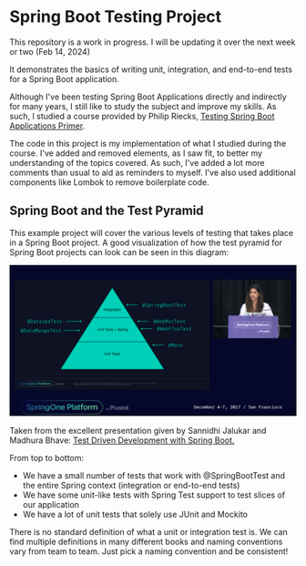 # Spring Boot Testing Project

This repository is a work in progress. I will be updating it over the next week or two (Feb 14, 2024)

It demonstrates the basics of writing unit, integration, and end-to-end tests for a Spring Boot application.

Although I've been testing Spring Boot Applications directly and indirectly for many years, I still like to study the
subject and improve my skills. As such, I studied a course provided by Philip Riecks, [Testing Spring Boot Applications Primer](https://rieckpil.de/testing-spring-boot-applications-primer/).  

The code in this project is my implementation of what I studied during the course. I've added and removed elements, as I
saw fit, to better my understanding of the topics covered. As such, I've added a lot more comments than usual to aid as
reminders to myself. I've also used additional components like Lombok to remove boilerplate code.

## Spring Boot and the Test Pyramid

This example project will cover the various levels of testing that takes place in a Spring Boot project.  A good 
visualization of how the test pyramid for Spring Boot projects can look can be seen in this diagram:

![Spring Test Pyramid](/assets/images/SpringTestPyramid.png)

Taken from the excellent presentation given by Sannidhi Jalukar and Madhura Bhave: [Test Driven Development with Spring Boot.](https://www.youtube.com/watch?v=s9vt6UJiHg4&t=2239s)

From top to bottom:
* We have a small number of tests that work with @SpringBootTest and the entire Spring context (integration or end-to-end
tests)
* We have some unit-like tests with Spring Test support to test slices of our application
* We have a lot of unit tests that solely use JUnit and Mockito

There is no standard definition of what a unit or integration test is. We can find multiple definitions in many 
different books and naming conventions vary from team to team.  Just pick a naming convention and be consistent!  
 